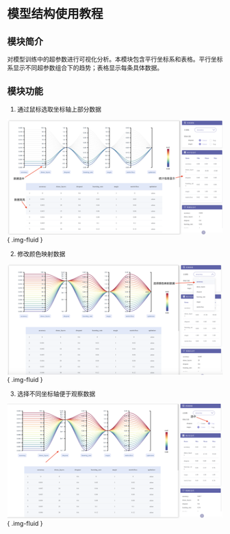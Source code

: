 # 模型结构使用教程
## 模块简介
对模型训练中的超参数进行可视化分析。本模块包含平行坐标系和表格。平行坐标系显示不同超参数组合下的趋势；表格显示每条具体数据。

## 模块功能

1. 通过鼠标选取坐标轴上部分数据

![](./images/hyperparm/data_select.png){ .img-fluid }

2. 修改颜色映射数据

![](./images/hyperparm/map_controll.png){ .img-fluid }


3. 选择不同坐标轴便于观察数据

![](./images/hyperparm/axis_controll.png){ .img-fluid }